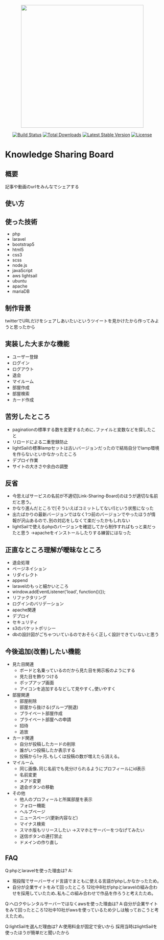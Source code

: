 <p align="center"><a href="https://laravel.com" target="_blank"><img src="https://raw.githubusercontent.com/laravel/art/master/logo-lockup/5%20SVG/2%20CMYK/1%20Full%20Color/laravel-logolockup-cmyk-red.svg" width="400"></a></p>

<p align="center">
<a href="https://travis-ci.org/laravel/framework"><img src="https://travis-ci.org/laravel/framework.svg" alt="Build Status"></a>
<a href="https://packagist.org/packages/laravel/framework"><img src="https://img.shields.io/packagist/dt/laravel/framework" alt="Total Downloads"></a>
<a href="https://packagist.org/packages/laravel/framework"><img src="https://img.shields.io/packagist/v/laravel/framework" alt="Latest Stable Version"></a>
<a href="https://packagist.org/packages/laravel/framework"><img src="https://img.shields.io/packagist/l/laravel/framework" alt="License"></a>
</p>

# Knowledge Sharing Board

## 概要
記事や動画のurlをみんなでシェアする

## 使い方

## 使った技術
* php
* laravel 
* bootstrap5
* html5
* css3
* scss
* node.js
* javaScript
* aws lightsail
* ubuntu 
* apache 
* mariaDB

## 制作背景
twitterでURLだけをシェアしあいたいというツイートを見かけたから作ってみようと思ったから

## 実装した大まかな機能
* ユーザー登録
* ログイン
* ログアウト
* 退会
* マイルーム
* 部屋作成
* 部屋検索
* カード作成

## 苦労したところ
* paginationの標準する数を変更するために､ファイルと変数などを探したこと
* リロードによる二重登録防止
* lightSailの標準lampセットは古いバージョンだったので結局自分でlamp環境を作らないといかなかったところ
* デプロイ作業
* サイトの大きさや余白の調整

## 反省
* 今思えばサービスの名前が不適切[Link-Sharing-Board]のほうが適切な名前だと思う｡
* かなり進んだところで[そういえばコミットしてない!]という状態になった
* 出たばかりの最新バージョンではなく1つ前のバージョンでやったほうが情報が沢山あるので､別の対応をしなくて楽だったかもしれない
* lightSailで使えるphpのバージョンを確認してから制作すればもっと楽だったと思う
->apacheをインストールしたりする練習にはなった

## 正直なところ理解が曖昧なところ
* 退会処理
* ページネイション
* リダイレクト
* append
* laravelのもっと細かいところ
* window.addEventListener('load', function(){});
* リファクタリング
* ログインのバリデーション
* apache関連
* デプロイ
* セキュリティ
* s3のバケットポリシー
* dbの設計図がごちゃついているのでおそらく正しく設計できていないと思う

## 今後追加(改善)したい機能
* 見た目関連
    * ボードと名乗っているのだから見た目を掲示板のようにする
    * 見た目を飾りつける
    * ポップアップ画面
    * アイコンを追加するなどして見やすく｡使いやすく
* 部屋関連
    * 部屋削除
    * 部屋から抜ける(グループ脱退)
    * プライベート部屋作成
    * プライベート部屋への申請
    * 招待
    * 追放
* カード関連
    * 自分が投稿したカードの削除
    * 誰がいつ投稿したか表示する
    * 投稿から1ヶ月､もしくは投稿の数が増えたら消える｡
* マイルーム
    * 同じ画像､同じ名前でも見分けられるようにプロフィールにid表示
    * 名前変更
    * メアド変更
    * 退会ボタンの移動
* その他
    * 他人のプロフィールと所属部屋を表示
    * フォロー機能
    * ヘルプページ
    * ニュースページ(更新内容など)
    * マイナス検索
    * スマホ版もリリースしたい
    ->スマホとサーバーをつなげてみたい
    * 送信ボタンの連打禁止
    * ドメインの作り直し

## FAQ
Q:phpとlaravelを使った理由は?
A:
* 現段階でサーバーサイド言語でまともに使える言語がphpしかなかったため｡
* 自分が企業サイトをみて回ったところ 12社中8社がphpとlaravelの組み合わせを採用していたため､私もこの組み合わせで作品を作ろうと考えたため｡

Q:ヘロクやレンタルサーバーではなくawsを使った理由は?
A:自分が企業サイトをみて回ったところ12社中10社がawsを使っているため少しは触っておこうと考えたため｡

Q:lightSailを選んだ理由は?
A:使用料金が固定で安いから
  採用当時はlightSailを使ったほうが簡単だと聞いたから
